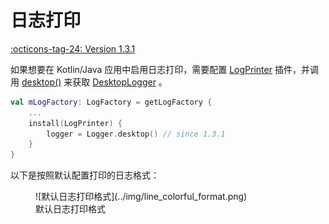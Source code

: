 # 日志打印

[:octicons-tag-24: Version 1.3.1](https://ave.entropy2020.cn/version/log-desktop/#131)

如果想要在 Kotlin/Java 应用中启用日志打印，需要配置 [LogPrinter](https://api.ave.entropy2020.cn/log/core/com.log.vastgui.core.plugin/-log-printer/index.html?query=class%20LogPrinter(val%20mConfiguration:%20LogPrinter.Configuration)) 插件，并调用 [desktop()](https://api.ave.entropy2020.cn/log/desktop/com.log.vastgui.desktop/desktop.html) 来获取 [DesktopLogger](https://api.ave.entropy2020.cn/log/desktop/com.log.vastgui.desktop/-desktop-logger/index.html) 。

```kotlin
val mLogFactory: LogFactory = getLogFactory {
    ...
    install(LogPrinter) {
        logger = Logger.desktop() // since 1.3.1
    }
}
```

以下是按照默认配置打印的日志格式：

<figure markdown>
  ![默认日志打印格式](../img/line_colorful_format.png)
  <figcaption>默认日志打印格式</figcaption>
</figure>

